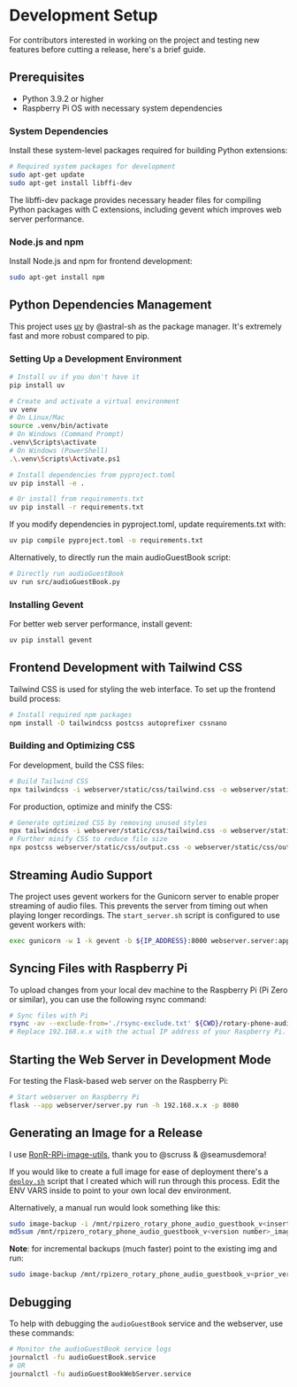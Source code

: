 # Development Setup

For contributors interested in working on the project and testing new features before cutting a release, here's a brief guide.

## Prerequisites

- Python 3.9.2 or higher
- Raspberry Pi OS with necessary system dependencies

### System Dependencies

Install these system-level packages required for building Python extensions:

```bash
# Required system packages for development
sudo apt-get update
sudo apt-get install libffi-dev
```

The libffi-dev package provides necessary header files for compiling Python packages with C extensions, including gevent which improves web server performance.

### Node.js and npm

Install Node.js and npm for frontend development:

```bash
sudo apt-get install npm
```

## Python Dependencies Management

This project uses [uv](https://github.com/astral-sh/uv) by @astral-sh as the package manager. It's extremely fast and more robust compared to pip.

### Setting Up a Development Environment

```bash
# Install uv if you don't have it
pip install uv

# Create and activate a virtual environment
uv venv
# On Linux/Mac
source .venv/bin/activate
# On Windows (Command Prompt)
.venv\Scripts\activate
# On Windows (PowerShell)
.\.venv\Scripts\Activate.ps1

# Install dependencies from pyproject.toml
uv pip install -e .

# Or install from requirements.txt
uv pip install -r requirements.txt
```

If you modify dependencies in pyproject.toml, update requirements.txt with:

```bash
uv pip compile pyproject.toml -o requirements.txt
```

Alternatively, to directly run the main audioGuestBook script:

```bash
# Directly run audioGuestBook
uv run src/audioGuestBook.py
```

### Installing Gevent

For better web server performance, install gevent:

```bash
uv pip install gevent
```

## Frontend Development with Tailwind CSS

Tailwind CSS is used for styling the web interface. To set up the frontend build process:

```bash
# Install required npm packages
npm install -D tailwindcss postcss autoprefixer cssnano
```

### Building and Optimizing CSS

For development, build the CSS files:

```bash
# Build Tailwind CSS
npx tailwindcss -i webserver/static/css/tailwind.css -o webserver/static/css/output.css
```

For production, optimize and minify the CSS:

```bash
# Generate optimized CSS by removing unused styles
npx tailwindcss -i webserver/static/css/tailwind.css -o webserver/static/css/output.css
# Further minify CSS to reduce file size
npx postcss webserver/static/css/output.css -o webserver/static/css/output.min.css
```

## Streaming Audio Support

The project uses gevent workers for the Gunicorn server to enable proper streaming of audio files. This prevents the server from timing out when playing longer recordings. The `start_server.sh` script is configured to use gevent workers with:

```bash
exec gunicorn -w 1 -k gevent -b ${IP_ADDRESS}:8000 webserver.server:app
```

## Syncing Files with Raspberry Pi

To upload changes from your local dev machine to the Raspberry Pi (Pi Zero or similar), you can use the following rsync command:

```bash
# Sync files with Pi
rsync -av --exclude-from='./rsync-exclude.txt' ${CWD}/rotary-phone-audio-guestbook admin@192.168.x.x:/home/admin
# Replace 192.168.x.x with the actual IP address of your Raspberry Pi.
```

## Starting the Web Server in Development Mode

For testing the Flask-based web server on the Raspberry Pi:

```bash
# Start webserver on Raspberry Pi
flask --app webserver/server.py run -h 192.168.x.x -p 8080
```

## Generating an Image for a Release

I use [RonR-RPi-image-utils](https://github.com/seamusdemora/RonR-RPi-image-utils), thank you to @scruss & @seamusdemora!

If you would like to create a full image for ease of deployment there's a [`deploy.sh`](deploy.sh) script that I created which will run through this process. Edit the ENV VARS inside to point to your own local dev environment.

Alternatively, a manual run would look something like this:

```bash
sudo image-backup -i /mnt/rpizero_rotary_phone_audio_guestbook_v<insert_incremental_version_number_here>_imagebackup.img
md5sum /mnt/rpizero_rotary_phone_audio_guestbook_v<version number>_imagebackup.img
```

**Note**: for incremental backups (much faster) point to the existing img and run:

```bash
sudo image-backup /mnt/rpizero_rotary_phone_audio_guestbook_v<prior_version_number>_imagebackup.img
```

## Debugging

To help with debugging the `audioGuestBook` service and the webserver, use these commands:

```bash
# Monitor the audioGuestBook service logs
journalctl -fu audioGuestBook.service
# OR
journalctl -fu audioGuestBookWebServer.service
```
